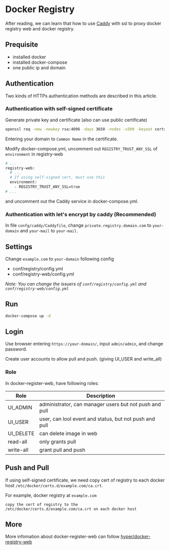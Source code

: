 # Docker Registry

After reading, we can learn that how to use [Caddy](https://caddyserver.com/) with ssl to proxy docker registry web and docker registry.

## Prequisite

* installed docker
* installed docker-compose
* one public ip and domain

## Authentication

Two kinds of HTTPs authentication methods are described in this article.

### Authentication with self-signed certificate

Generate private key and certificate (also can use public certificate)

```sh
openssl req -new -newkey rsa:4096 -days 3650 -nodes -x509 -keyout certs/private.key -out certs/public.crt
```

Entering your domain to `Common Name` in the certificate.

Modify docker-compose.yml, uncomment out `REGISTRY_TRUST_ANY_SSL` of `environment` in registry-web

```sh
# ...
registry-web:
  # ...
  # If using self-signed cert, must use this
  environment:
    - REGISTRY_TRUST_ANY_SSL=true
# ...
```

and uncomment out the Caddy service in docker-compose.yml.

### Authentication with let's encrypt by caddy (Recommended)

In file `confg/caddy/Caddyfile`, change `private.registry.domain.com` to `your-domain` and `your-mail` to `your-mail`.

## Settings

Change `example.com` to `your-domain` following config

* conf/registry/config.yml
* conf/registry-web/config.yml

_Note: You can change the issuers of `conf/registry/config.yml` and `conf/registry-web/config.yml`_

## Run

```sh
docker-compose up -d
```

## Login

Use browser entering `https://your-domain/`, input `admin/admin`, and change password.

Create user accounts to allow pull and push. (giving UI_USER and write_all)

### Role

In docker-register-web, have following roles:

| Role      | Description                                            |
|-----------|--------------------------------------------------------|
| UI_ADMIN  | administrator, can manager users but not push and pull |
| UI_USER   | user, can lool event and status, but not push and pull |
| UI_DELETE | can delete image in web                                |
| read-all  | only grants pull                                       |
| write-all | grant pull and push                                    |

## Push and Pull

If using self-signed certificate, we need copy cert of registry to each docker host `/etc/docker/certs.d/example.com/ca.crt`.

For example, docker registry at `example.com`

    copy the cert of registry to the /etc/docker/certs.d/example.com/ca.crt on each docker host

## More

More infomation about docker-register-web can follow [hyper/docker-registry-web](https://hub.docker.com/r/hyper/docker-registry-web/)

